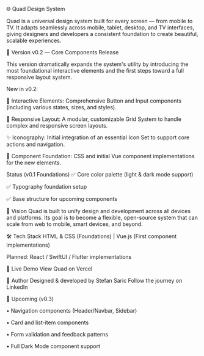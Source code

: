 🌐 Quad Design System

Quad is a universal design system built for every screen — from mobile to TV.
It adapts seamlessly across mobile, tablet, desktop, and TV interfaces, giving designers and developers a consistent foundation to create beautiful, scalable experiences.

🚀 Version
v0.2 — Core Components Release

This version dramatically expands the system's utility by introducing the most foundational interactive elements and the first steps toward a full responsive layout system.

New in v0.2:

🔘 Interactive Elements: Comprehensive Button and Input components (including various states, sizes, and styles).

📐 Responsive Layout: A modular, customizable Grid System to handle complex and responsive screen layouts.

✨ Iconography: Initial integration of an essential Icon Set to support core actions and navigation.

🔄 Component Foundation: CSS and initial Vue component implementations for the new elements.

Status (v0.1 Foundations)
✅ Core color palette (light & dark mode support)

✅ Typography foundation setup

✅ Base structure for upcoming components

🧠 Vision
Quad is built to unify design and development across all devices and platforms.
Its goal is to become a flexible, open-source system that can scale from web to mobile, smart devices, and beyond.

🛠️ Tech Stack
HTML & CSS (Foundations) | Vue.js (First component implementations)

Planned: React / SwiftUI / Flutter implementations

🔗 Live Demo
View Quad on Vercel

💬 Author
Designed & developed by Stefan Saric
Follow the journey on LinkedIn

📅 Upcoming (v0.3)

 • Navigation components (Header/Navbar, Sidebar)

 • Card and list-item components

 • Form validation and feedback patterns

 • Full Dark Mode component support
